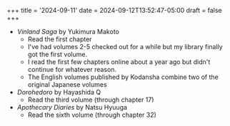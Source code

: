 +++
title = '2024-09-11'
date = 2024-09-12T13:52:47-05:00
draft = false
+++

- *Vinland Saga* by Yukimura Makoto
  - Read the first chapter
  - I've had volumes 2-5 checked out for a while but my library finally got the first volume.
  - I read the first few chapters online about a year ago but didn't continue for whatever reason.
  - The English volumes published by Kodansha combine two of the original Japanese volumes
- *Dorohedoro* by Hayashida Q
  - Read the third volume (through chapter 17)
- *Apothecary Diaries* by Natsu Hyuuga
  - Read the sixth volume (through chapter 32)
